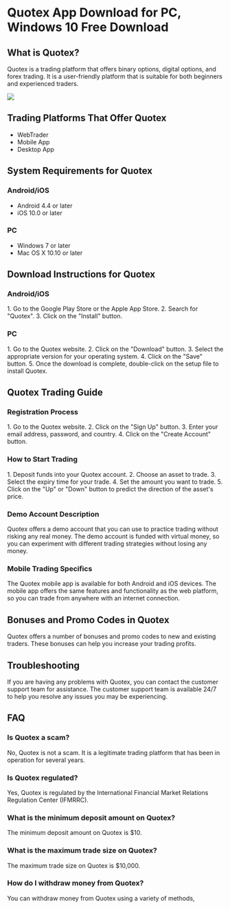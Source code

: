 # Quotex App Download for PC, Windows 10 Free Download

## What is Quotex?

Quotex is a trading platform that offers binary options, digital
options, and forex trading. It is a user-friendly platform that is
suitable for both beginners and experienced traders.

[![](https://static.quotex.io/files/10_en/300_250.jpg)](https://traff.sbs/brokerqxlid)

## Trading Platforms That Offer Quotex

-   WebTrader
-   Mobile App
-   Desktop App

## System Requirements for Quotex

### Android/iOS

-   Android 4.4 or later
-   iOS 10.0 or later

### PC

-   Windows 7 or later
-   Mac OS X 10.10 or later

## Download Instructions for Quotex

### Android/iOS

1\. Go to the Google Play Store or the Apple App Store. 2. Search for
"Quotex". 3. Click on the "Install" button.

### PC

1\. Go to the Quotex website. 2. Click on the "Download" button.
3. Select the appropriate version for your operating system. 4. Click on
the "Save" button. 5. Once the download is complete, double-click
on the setup file to install Quotex.

## Quotex Trading Guide

### Registration Process

1\. Go to the Quotex website. 2. Click on the "Sign Up" button. 3.
Enter your email address, password, and country. 4. Click on the
"Create Account" button.

### How to Start Trading

1\. Deposit funds into your Quotex account. 2. Choose an asset to trade.
3. Select the expiry time for your trade. 4. Set the amount you want to
trade. 5. Click on the "Up" or "Down" button to predict the
direction of the asset\'s price.

### Demo Account Description

Quotex offers a demo account that you can use to practice trading
without risking any real money. The demo account is funded with virtual
money, so you can experiment with different trading strategies without
losing any money.

### Mobile Trading Specifics

The Quotex mobile app is available for both Android and iOS devices. The
mobile app offers the same features and functionality as the web
platform, so you can trade from anywhere with an internet connection.

## Bonuses and Promo Codes in Quotex

Quotex offers a number of bonuses and promo codes to new and existing
traders. These bonuses can help you increase your trading profits.

## Troubleshooting

If you are having any problems with Quotex, you can contact the customer
support team for assistance. The customer support team is available 24/7
to help you resolve any issues you may be experiencing.

## FAQ

### Is Quotex a scam?

No, Quotex is not a scam. It is a legitimate trading platform that has
been in operation for several years.

### Is Quotex regulated?

Yes, Quotex is regulated by the International Financial Market Relations
Regulation Center (IFMRRC).

### What is the minimum deposit amount on Quotex?

The minimum deposit amount on Quotex is \$10.

### What is the maximum trade size on Quotex?

The maximum trade size on Quotex is \$10,000.

### How do I withdraw money from Quotex?

You can withdraw money from Quotex using a variety of methods,

